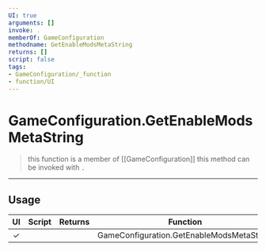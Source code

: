 ```yaml
---
UI: true
arguments: []
invoke: .
memberOf: GameConfiguration
methodname: GetEnableModsMetaString
returns: []
script: false
tags:
- GameConfiguration/_function
- function/UI
---
```

# GameConfiguration.GetEnableModsMetaString
> this function is a member of [[GameConfiguration]]
> this method can be invoked with `.`
-----
## Usage
|  UI | Script | Returns | Function | Arguments |
|:---:|:------:|-------:|:--------:|:---------|
|✓| ||GameConfiguration.GetEnableModsMetaString||
